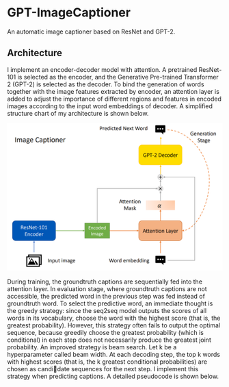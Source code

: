 # GPT-ImageCaptioner
An automatic image captioner based on ResNet and GPT-2.

## Architecture
I implement an encoder-decoder model with attention. A pretrained ResNet-101 is selected as the encoder, and the Generative Pre-trained Transformer 2 (GPT-2) is selected as the decoder. To bind the generation of words together with the image features extracted by encoder, an attention layer is added to adjust the importance of different regions and features in encoded images according to the input word embeddings of decoder. A simplified structure chart of my architecture is shown below.

<img src='figs/architecture.png' width='600'/>

During training, the groundtruth captions are sequentially fed into the attention layer. In evaluation stage, where groundtruth captions are not accessible, the predicted word in the previous step was fed instead of groundtruth word. To select the predictive word, an immediate thought is the greedy strategy: since the seq2seq model outputs the scores of all words in its vocabulary, choose the word with the highest score (that is, the greatest probability). However, this strategy often fails to output the optimal sequence, because greedily choose the greatest probability (which is conditional) in each step does not necessarily produce the greatest joint probability. An improved strategy is beam search. Let k be a hyperparameter called beam width. At each decoding step, the top k words with highest scores (that is, the k greatest conditional probabilities) are chosen as candidate sequences for the next step. I implement this strategy when predicting captions. A detailed pseudocode is shown below.
